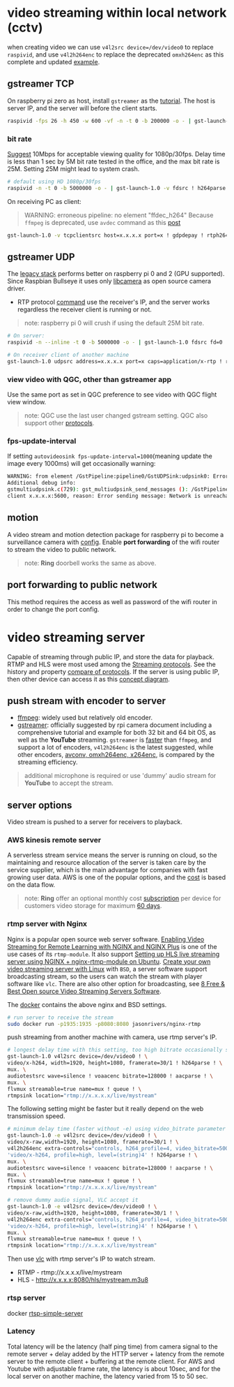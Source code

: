 # video streaming within local network (cctv)
when creating video we can use `v4l2src device=/dev/video0` to replace `raspivid`, and use `v4l2h264enc` to replace the deprecated `omxh264enc` as this complete and updated [example](https://qengineering.eu/install-gstreamer-1.18-on-raspberry-pi-4.html).
## gstreamer TCP
On raspberry pi zero as host, install `gstreamer` as the [tutorial](https://platypus-boats.readthedocs.io/en/latest/source/rpi/video/video-streaming-gstreamer.html). The host is server IP, and the server will before the client starts. 
```sh
raspivid -fps 26 -h 450 -w 600 -vf -n -t 0 -b 200000 -o - | gst-launch-1.0 -v fdsrc ! h264parse ! rtph264pay config-interval=1 pt=96 ! gdppay ! tcpserversink host=x.x.x.x port=x
```
### bit rate
[Suggest](https://support.google.com/youtube/answer/1722171?hl=en#zippy=%2Cbitrate) 10Mbps for acceptable viewing quality for 1080p/30fps.
Delay time is less than 1 sec by 5M bit rate tested in the office, and the max bit rate is 25M. Setting 25M might lead to system crash.
```sh
# default using HD 1080p/30fps
raspivid -n -t 0 -b 5000000 -o - | gst-launch-1.0 -v fdsrc ! h264parse ! rtph264pay config-interval=1 pt=96 ! gdppay ! tcpserversink host=x.x.x.x port=x
```
On receiving PC as client:
>  WARNING: erroneous pipeline: no element "ffdec_h264"
Because `ffmpeg` is deprecated, use `avdec` command as this [post](https://www.linkedin.com/pulse/streaming-live-from-pi-camerawith-raspberry-zero-w-pc-mundra/)
```sh
gst-launch-1.0 -v tcpclientsrc host=x.x.x.x port=x ! gdpdepay ! rtph264depay ! avdec_h264 ! videoconvert ! autovideosink sync=false
```
## gstreamer UDP
The [legacy stack](https://www.raspberrypi.com/documentation/accessories/camera.html#libcamera-and-the-legacy-raspicam-camera-stack) performs better on raspberry pi 0 and 2 (GPU supported). Since Raspbian Bullseye it uses only [libcamera](https://www.raspberrypi.com/documentation/accessories/camera.html#network-streaming) as open source camera driver.
* RTP protocol [command](https://www.raspberrypi.com/documentation/accessories/camera.html#using-rtp) use the receiver's IP, and the server works regardless the receiver client is running or not.
> note: raspberry pi 0 will crush if using the default 25M bit rate.
```sh
# On server:
raspivid -n --inline -t 0 -b 5000000 -o - | gst-launch-1.0 fdsrc fd=0 ! h264parse ! rtph264pay ! udpsink host=x.x.x.x port=x
```
```sh
# On receiver client of another machine
gst-launch-1.0 udpsrc address=x.x.x.x port=x caps=application/x-rtp ! rtph264depay ! h264parse ! avdec_h264 ! autovideosink
```
### view video with QGC, other than gstreamer app
Use the same port as set in QGC preference to see video with QGC flight view window.
> note: QGC use the last user changed gstream setting. QGC also support other [protocols](https://docs.qgroundcontrol.com/master/en/SettingsView/General.html#video).
### fps-update-interval
If setting `autovideosink fps-update-interval=1000`(meaning update the image every 1000ms) will get occasionally warning:
```sh
WARNING: from element /GstPipeline:pipeline0/GstUDPSink:udpsink0: Error sending UDP packets
Additional debug info:
gstmultiudpsink.c(729): gst_multiudpsink_send_messages (): /GstPipeline:pipeline0/GstUDPSink:udpsink0:
client x.x.x.x:5600, reason: Error sending message: Network is unreachable
```
## motion
A video stream and motion detection package for raspberry pi to become a surveillance camera with [config](https://raspberry-valley.azurewebsites.net/Streaming-Video-with-Motion/). Enable **port forwarding** of the wifi router to stream the video to public network.
> note: **Ring** doorbell works the same as above.  

## port forwarding to public network
This method requires the access as well as password of the wifi router in order to change the port config.

# video streaming server
Capable of streaming through public IP, and store the data for playback.
RTMP and HLS were most used among the [Streaming protocols](https://jasonblog.github.io/note/media_player/streaming_tong_xun_xie_ding_rtp_rtcp_rtsp_rtmp_hls.html). See the history and property [compare of protocols](https://blog.csdn.net/leixiaohua1020/article/details/18893769). If the server is using public IP, then other device can access it as this [concept diagram](https://forums.raspberrypi.com/viewtopic.php?t=207639).
## push stream with encoder to server
* [ffmpeg](https://forums.raspberrypi.com/viewtopic.php?t=173230): widely used but relatively old encoder.
* [gstreamer](https://qengineering.eu/install-gstreamer-1.18-on-raspberry-pi-4.html): officially suggested by rpi camera document including a comprehensive tutorial and example for both 32 bit and 64 bit OS, as well as the **YouTube** streaming. `gstreamer` is [faster](https://blog.gtwang.org/iot/raspberry-pi-nginx-rtmp-server-live-streaming/) than `ffmpeg`, and support a lot of encoders, `v4l2h264enc` is the latest suggested, while other encoders, [avconv, omxh264enc, x264enc](https://dotblogs.com.tw/RichardNote/2018/10/29/002238), is compared by the streaming efficiency.  
> additional microphone is required or use 'dummy' audio stream for **YouTube** to accept the stream.
## server options
Video stream is pushed to a server for receivers to playback.
### AWS kinesis remote server
A serverless stream service means the server is running on cloud, so the maintaining and resource allocation of the server is taken care by the service supplier, which is the main advantage for companies with fast growing user data. AWS is one of the popular options, and the [cost](https://aws.amazon.com/tw/kinesis/video-streams/pricing/?nc=sn&loc=3) is based on the data flow. 
> note: **Ring** offer an optional monthly cost [subscription](https://ring.com/protect-plans) per device for customers video storage for maximum [60 days](https://support.ring.com/hc/en-us/articles/360047871752-Understanding-and-Adjusting-Your-Video-Storage-Time-).
### rtmp server with Nginx
Nginx is a popular open source web server software. [Enabling Video Streaming for Remote Learning with NGINX and NGINX Plus](https://www.nginx.com/blog/video-streaming-for-remote-learning-with-nginx/) is one of the use cases of its `rtmp-module`. It also support [Setting up HLS live streaming server using NGINX + nginx-rtmp-module on Ubuntu](https://docs.peer5.com/guides/setting-up-hls-live-streaming-server-using-nginx/). [Create your own video streaming server with Linux](https://opensource.com/article/19/1/basic-live-video-streaming-server) with `BSD`, a server software support broadcasting stream, so the users can watch the stream with player software like `vlc`. There are also other option for broadcasting, see [8 Free & Best Open source Video Streaming Servers Software](https://www.how2shout.com/tools/free-best-open-source-video-streaming-servers-software.html).

The [docker](https://hub.docker.com/r/jasonrivers/nginx-rtmp) contains the above nginx and BSD settings.
```sh
# run server to receive the stream
sudo docker run -p1935:1935 -p8080:8080 jasonrivers/nginx-rtmp
```
push streaming from another machine with camera, use rtmp server's IP.
```sh
# longest delay time with this setting, too high bitrate occasionally shows up when streaming to youtube.
gst-launch-1.0 v4l2src device=/dev/video0 ! \
video/x-h264, width=1920, height=1080, framerate=30/1 ! h264parse ! \
mux. \
audiotestsrc wave=silence ! voaacenc bitrate=128000 ! aacparse ! \
mux. \
flvmux streamable=true name=mux ! queue ! \
rtmpsink location="rtmp://x.x.x.x/live/mystream" 
```
The following setting might be faster but it really depend on the web transmission speed.
```sh
# minimum delay time (faster without -e) using video_bitrate parameter to reduce bitrate, warning of too low bitrate occasionally shows up when streaming to youtube. 
gst-launch-1.0 -e v4l2src device=/dev/video0 ! \
video/x-raw,width=1920, height=1080, framerate=30/1 ! \
v4l2h264enc extra-controls="controls, h264_profile=4, video_bitrate=5000000" ! \
'video/x-h264, profile=high, level=(string)4' ! h264parse ! \
mux. \
audiotestsrc wave=silence ! voaacenc bitrate=128000 ! aacparse ! \
mux. \
flvmux streamable=true name=mux ! queue ! \
rtmpsink location="rtmp://x.x.x.x/live/mystream"
```
```sh
# remove dummy audio signal, VLC accept it
gst-launch-1.0 -e v4l2src device=/dev/video0 ! \
video/x-raw,width=1920, height=1080, framerate=30/1 ! \
v4l2h264enc extra-controls="controls, h264_profile=4, video_bitrate=5000000" ! \
'video/x-h264, profile=high, level=(string)4' ! h264parse ! \
mux. \
flvmux streamable=true name=mux ! queue ! \
rtmpsink location="rtmp://x.x.x.x/live/mystream"
```
Then use [vlc](https://www.videolan.org/index.zh_TW.html) with rtmp server's IP to watch stream.
* RTMP - rtmp://x.x.x.x/live/mystream
* HLS - http://x.x.x.x:8080/hls/mystream.m3u8
### rtsp server
docker [rtsp-simple-server](https://malagege.github.io/blog/2021/08/22/Raspberry-pi-%E6%94%9D%E5%BD%B1%E6%A9%9F%E8%A8%88%E7%95%AB/)
### Latency
Total latency will be the latency (half ping time) from camera signal to the remote server + delay added by the HTTP server + latency from the remote server to the remote client + buffering at the remote client. For AWS and Youtube with adjustable frame rate, the latency is about 10sec, and for the local server on another machine, the latency varied from 15 to 50 sec. 
